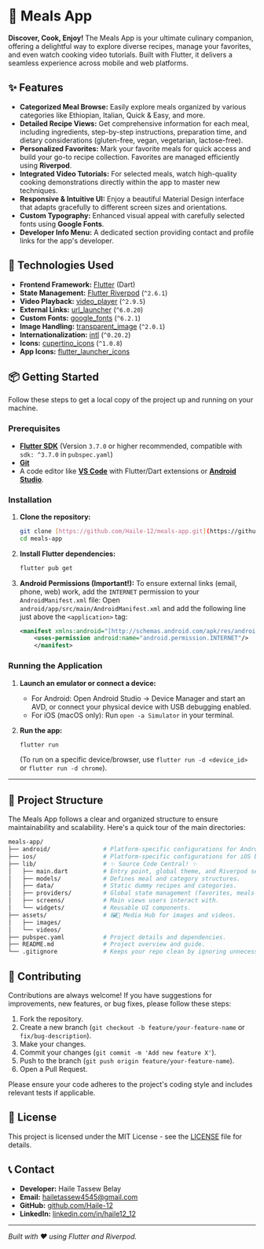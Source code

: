 # 🍲 Meals App

**Discover, Cook, Enjoy!** The Meals App is your ultimate culinary companion, offering a delightful way to explore diverse recipes, manage your favorites, and even watch cooking video tutorials. Built with Flutter, it delivers a seamless experience across mobile and web platforms.

## ✨ Features

* **Categorized Meal Browse:** Easily explore meals organized by various categories like Ethiopian, Italian, Quick & Easy, and more.
* **Detailed Recipe Views:** Get comprehensive information for each meal, including ingredients, step-by-step instructions, preparation time, and dietary considerations (gluten-free, vegan, vegetarian, lactose-free).
* **Personalized Favorites:** Mark your favorite meals for quick access and build your go-to recipe collection. Favorites are managed efficiently using **Riverpod**.
* **Integrated Video Tutorials:** For selected meals, watch high-quality cooking demonstrations directly within the app to master new techniques.
* **Responsive & Intuitive UI:** Enjoy a beautiful Material Design interface that adapts gracefully to different screen sizes and orientations.
* **Custom Typography:** Enhanced visual appeal with carefully selected fonts using **Google Fonts**.
* **Developer Info Menu:** A dedicated section providing contact and profile links for the app's developer.

## 🚀 Technologies Used

* **Frontend Framework:** [Flutter](https://flutter.dev/) (Dart)
* **State Management:** [Flutter Riverpod](https://riverpod.dev/) (`^2.6.1`)
* **Video Playback:** [video_player](https://pub.dev/packages/video_player) (`^2.9.5`)
* **External Links:** [url_launcher](https://pub.dev/packages/url_launcher) (`^6.0.20`)
* **Custom Fonts:** [google_fonts](https://pub.dev/packages/google_fonts) (`^6.2.1`)
* **Image Handling:** [transparent_image](https://pub.dev/packages/transparent_image) (`^2.0.1`)
* **Internationalization:** [intl](https://pub.dev/packages/intl) (`^0.20.2`)
* **Icons:** [cupertino_icons](https://pub.dev/packages/cupertino_icons) (`^1.0.8`)
* **App Icons:** [flutter_launcher_icons](https://pub.dev/packages/flutter_launcher_icons)


## 📦 Getting Started

Follow these steps to get a local copy of the project up and running on your machine.

### Prerequisites

* [**Flutter SDK**](https://flutter.dev/docs/get-started/install) (Version `3.7.0` or higher recommended, compatible with `sdk: ^3.7.0` in `pubspec.yaml`)
* [**Git**](https://git-scm.com/downloads)
* A code editor like [**VS Code**](https://code.visualstudio.com/) with Flutter/Dart extensions or [**Android Studio**](https://developer.android.com/studio).

### Installation

1.  **Clone the repository:**
    ```bash
    git clone [https://github.com/Haile-12/meals-app.git](https://github.com/Haile-12/Meals-app.git) 
    cd meals-app
    ```

2.  **Install Flutter dependencies:**
    ```bash
    flutter pub get
    ```

3.  **Android Permissions (Important!):**
    To ensure external links (email, phone, web) work, add the `INTERNET` permission to your `AndroidManifest.xml` file:
    Open `android/app/src/main/AndroidManifest.xml` and add the following line just above the `<application>` tag:
    ```xml
    <manifest xmlns:android="[http://schemas.android.com/apk/res/android](http://schemas.android.com/apk/res/android)">
        <uses-permission android:name="android.permission.INTERNET"/>
        </manifest>
    ```

### Running the Application

1.  **Launch an emulator or connect a device:**
    * For Android: Open Android Studio -> Device Manager and start an AVD, or connect your physical device with USB debugging enabled.
    * For iOS (macOS only): Run `open -a Simulator` in your terminal.

2.  **Run the app:**
    ```bash
    flutter run
    ```
    (To run on a specific device/browser, use `flutter run -d <device_id>` or `flutter run -d chrome`).

---
## 🌳 Project Structure

The Meals App follows a clear and organized structure to ensure maintainability and scalability. Here's a quick tour of the main directories:

```bash
meals-app/
├── android/               # Platform-specific configurations for Android builds.
├── ios/                   # Platform-specific configurations for iOS builds.
├── lib/                   # ✨ Source Code Central! ✨
│   ├── main.dart          # Entry point, global theme, and Riverpod setup.
│   ├── models/            # Defines meal and category structures.
│   ├── data/              # Static dummy recipes and categories.
│   ├── providers/         # Global state management (favorites, meals data).
│   ├── screens/           # Main views users interact with.
│   └── widgets/           # Reusable UI components.
├── assets/                # 🖼️🎥 Media Hub for images and videos.
│   ├── images/
│   └── videos/
├── pubspec.yaml           # Project details and dependencies.
├── README.md              # Project overview and guide.
└── .gitignore             # Keeps your repo clean by ignoring unnecessary files.
```
## 👋 Contributing

Contributions are always welcome! If you have suggestions for improvements, new features, or bug fixes, please follow these steps:

1.  Fork the repository.
2.  Create a new branch (`git checkout -b feature/your-feature-name` or `fix/bug-description`).
3.  Make your changes.
4.  Commit your changes (`git commit -m 'Add new feature X'`).
5.  Push to the branch (`git push origin feature/your-feature-name`).
6.  Open a Pull Request.

Please ensure your code adheres to the project's coding style and includes relevant tests if applicable.

## 📄 License

This project is licensed under the MIT License - see the [LICENSE](LICENSE) file for details.

## 📞 Contact

* **Developer:** Haile Tassew Belay
* **Email:** hailetassew4545@gmail.com
* **GitHub:** [github.com/Haile-12](https://github.com/Haile-12)
* **LinkedIn:** [linkedin.com/in/haile12_12](https://www.linkedin.com/in/haile12_12)

---
*Built with ❤️ using Flutter and Riverpod.*
